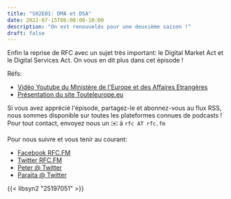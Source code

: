 ```yaml
---
title: "S02E01: DMA et DSA"
date: 2022-07-15T06:00:00-10:00
description: "On est renouvelés pour une deuxième saison !"
draft: false
---
```


Enfin la reprise de RFC avec un sujet très important: le Digital Market Act et le Digital Services Act. On vous en dit plus dans cet épisode !
 
Réfs:

* [Vidéo Youtube du Ministère de l'Europe et des Affaires Etrangères](https://www.youtube.com/watch?v=5ILgjp_OlL0)
* [Présentation du site Touteleurope.eu](https://www.touteleurope.eu/economie-et-social/numerique-que-sont-le-dma-et-le-dsa-les-reglements-europeens-qui-veulent-reguler-internet/)


Si vous avez apprécié l'épisode, partagez-le et abonnez-vous au flux RSS, nous sommes disponible sur toutes les plateformes connues de podcasts !
Pour tout contact, envoyez nous un ✉️  à `rfc AT rfc.fm`

Pour nous suivre et vous tenir au courant:

* [Facebook RFC.FM](https://www.facebook.com/rfcfm)
* [Twitter RFC.FM](https://twitter.com/rfcfmtahiti)
* [Peter @ Twitter](https://twitter.com/teriiehina)
* [Paraita @ Twitter](https://twitter.com/paraita)

{{< libsyn2 "25197051" >}}